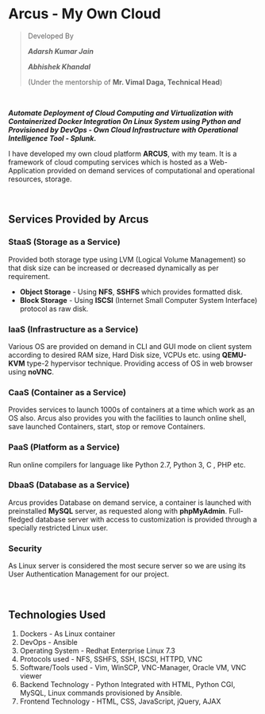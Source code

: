 # Arcus - My Own Cloud

> Developed By
>
> ***Adarsh Kumar Jain***
>
> ***Abhishek Khandal***
>
> (Under the mentorship of **Mr. Vimal Daga, Technical Head**)

<br/>

***Automate Deployment of Cloud Computing and Virtualization with Containerized Docker Integration On Linux System using Python and Provisioned by DevOps - Own Cloud Infrastructure with Operational Intelligence Tool - Splunk.***

I have developed my own cloud platform **ARCUS**, with my team. It is a framework of cloud computing services which is hosted as a Web-Application  provided on demand services of computational and  operational resources, storage.

<br/>

## Services Provided by Arcus

### StaaS (Storage as a Service)
Provided both storage type using LVM (Logical Volume Management) so that disk size can be increased or decreased dynamically as per requirement.
  - **Object Storage** - Using **NFS**, **SSHFS** which provides formatted disk.
  - **Block Storage** - Using **ISCSI** (Internet Small Computer System Interface) protocol as raw disk.

### IaaS (Infrastructure as a Service)
Various OS are provided on demand in CLI and GUI mode on client system according to desired RAM size, Hard Disk size, VCPUs etc. using **QEMU-KVM** type-2 hypervisor technique. Providing access of OS in web browser using **noVNC**.

### CaaS (Container as a Service)
Provides services to launch 1000s of containers at a time which work as an OS also. Arcus also provides you with the facilities to launch online shell, save launched Containers, start, stop or remove Containers.

### PaaS (Platform as a Service)
Run online compilers for language like Python 2.7, Python 3, C , PHP etc.

### DbaaS (Database as a Service)
Arcus provides Database on demand service, a container is launched with preinstalled **MySQL** server, as requested along with **phpMyAdmin**. Full-fledged database server with access to customization is provided through a specially restricted Linux user.

### Security
As Linux server is considered the most secure server so we are using its User Authentication Management for our project.

<br/>

## Technologies Used
1. Dockers - As Linux container
2. DevOps - Ansible
3. Operating System - Redhat Enterprise Linux 7.3
4. Protocols used - NFS, SSHFS, SSH, ISCSI, HTTPD, VNC
5. Software/Tools used - Vim, WinSCP, VNC-Manager, Oracle VM, VNC viewer
6. Backend Technology - Python Integrated with HTML, Python CGI, MySQL, Linux commands provisioned by Ansible.
7. Frontend Technology - HTML, CSS, JavaScript, jQuery, AJAX
